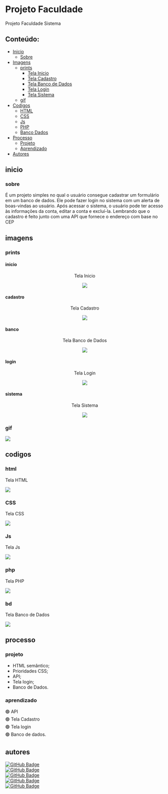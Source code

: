 # Projeto Faculdade

<p>Projeto Faculdade Sistema</p>

## Conteúdo:
- [Inicio](#inicio)
  - [Sobre](#sobre)
- [Imagens](#imagens)
  - [prints](#prints)
    - [Tela Inicio](#inicio)
    - [Tela Cadastro](#cadastro)
    - [Tela Banco de Dados](#banco)
    - [Tela Login](#login)
    - [Tela Sistema](#sistema)
  - [gif](#gif)
- [Codigos](#codigos)
  - [HTML](#html)
  - [CSS](#CSS)
  - [Js](#Js)
  - [PHP](#php)
  - [Banco Dados](#bd)
- [Processo](#processo)
  - [Projeto](#projeto)
  - [Aprendizado](#aprendizado)
- [Autores](#autores)    

## inicio

### sobre

<p>É um projeto simples no qual o usuário consegue cadastrar um formulário em um banco de dados. Ele pode fazer login no sistema com um alerta de boas-vindas ao usuário. Após acessar o sistema, o usuário pode ter acesso às informações da conta, editar a conta e excluí-la. Lembrando que o cadastro é feito junto com uma API que fornece o endereço com base no CEP</p>

## imagens

### prints

#### inicio

<div width="100%" align="center">
<p>Tela Inicio</p>
<img src="Projeto_BD/Script BD/imgs/Tela Inicio.png"/>
</div>

#### cadastro

<div width="100%" align="center">
  <p>Tela Cadastro</p>
  <img src="Projeto_BD/Script BD/imgs/Tela Cadastro.png"/>
</div>

#### banco

<div width="100%" align="center">
  <p>Tela Banco de Dados</p>
  <img src="Projeto_BD/Script BD/imgs/Banco de dados.png"/>
</div>

#### login

<div width="100%" align="center">
  <p>Tela Login</p>
  <img src="Projeto_BD/Script BD/imgs/Login_site.png"/>
</div>

#### sistema

<div width="100%" align="center">
  <p>Tela Sistema</p>
  <img src="Projeto_BD/Script BD/imgs/Sistema.png"/>
</div>  

### gif

<img src="Projeto_BD/Script BD/imgs/Projeto_inicio.gif"/>

## codigos

### html
<p>Tela HTML</p>
<img src="Projeto_BD/Script BD/imgs/Tela HTML.png"/>

### CSS
<p>Tela CSS</p>
<img src="Projeto_BD/Script BD/imgs/Tela CSS.png"/>

### Js
<p>Tela Js</p>
<img src="Projeto_BD/Script BD/imgs/Tela JS.png"/>

### php
<p>Tela PHP</p>
<img src="Projeto_BD/Script BD/imgs/Tela PHP.png"/>

### bd
<p>Tela Banco de Dados</p>
<img src="Projeto_BD/Script BD/imgs/Tela BD.png"/>

## processo

### projeto

- HTML semântico;
- Prioridades CSS;
- API;
- Tela login;
- Banco de Dados.

### aprendizado

🟢 API <br>
🟢 Tela Cadastro <br>
🟢 Tela login <br>
🟢 Banco de dados.

## autores

[![GitHub Badge](https://img.shields.io/badge/Patrick%20Caramico-0077B5?style=for-the-badge&logo=github&logoColor=white&link=https://github.com/PatrickCaramico)](https://github.com/PatrickCaramico) <br>
[![GitHub Badge](https://img.shields.io/badge/andredarc-0077B5?style=for-the-badge&logo=github&logoColor=white&link=https://github.com/andredarc)](https://github.com/andredarc) <br>
[![GitHub Badge](https://img.shields.io/badge/Matheus%20Henrique%20M-0077B5?style=for-the-badge&logo=github&logoColor=white&link=https://github.com/Matheus-Henrique-M)](https://github.com/Matheus-Henrique-M)<br>
[![GitHub Badge](https://img.shields.io/badge/mariana0103-0077B5?style=for-the-badge&logo=github&logoColor=white&link=https://github.com/mariana0103)](https://github.com/mariana0103) <br>
[![GitHub Badge](https://img.shields.io/badge/DanyMatos-0077B5?style=for-the-badge&logo=github&logoColor=white&link=https://github.com/danymatos)](https://github.com/danymatos)







